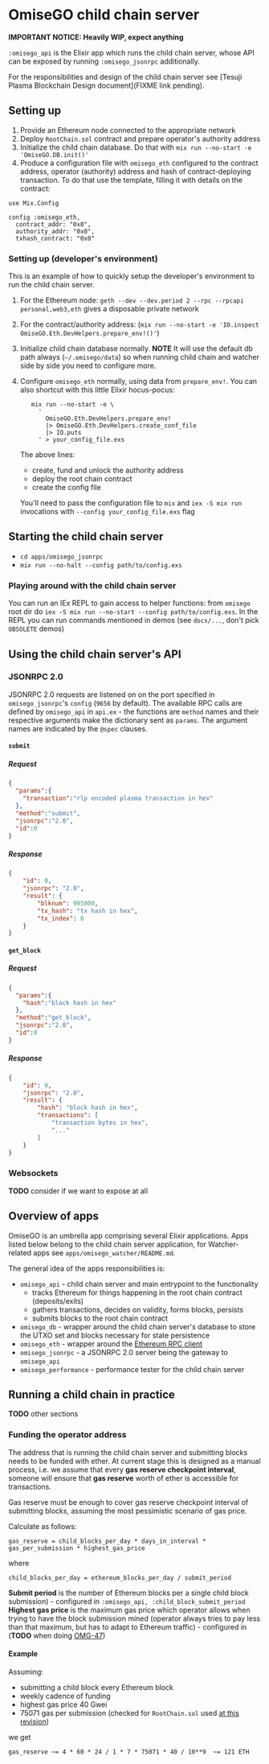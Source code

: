 # OmiseGO child chain server

**IMPORTANT NOTICE: Heavily WIP, expect anything**

`:omisego_api` is the Elixir app which runs the child chain server, whose API can be exposed by running `:omisego_jsonrpc` additionally.

For the responsibilities and design of the child chain server see [Tesuji Plasma Blockchain Design document](FIXME link pending).

## Setting up

1. Provide an Ethereum node connected to the appropriate network
2. Deploy `RootChain.sol` contract and prepare operator's authority address
3. Initialize the child chain database.
Do that with `mix run --no-start -e 'OmiseGO.DB.init()'`
4. Produce a configuration file with `omisego_eth` configured to the contract address, operator (authority) address and hash of contract-deploying transaction.
To do that use the template, filling it with details on the contract:

```
use Mix.Config

config :omisego_eth,
  contract_addr: "0x0",
  authority_addr: "0x0",
  txhash_contract: "0x0"
```

### Setting up (developer's environment)

This is an example of how to quickly setup the developer's environment to run the child chain server.

1. For the Ethereum node: `geth --dev --dev.period 2 --rpc --rpcapi personal,web3,eth` gives a disposable private network
2. For the contract/authority address: (`mix run --no-start -e 'IO.inspect OmiseGO.Eth.DevHelpers.prepare_env!()'`)
3. Initialize child chain database normally.
**NOTE** It will use the default db path always (`~/.omisego/data`) so when running child chain and watcher side by side you need to configure more.
3. Configure `omisego_eth` normally, using data from `prepare_env!`.
    You can also shortcut with this little Elixir hocus-pocus:

          mix run --no-start -e \
            '
              OmiseGO.Eth.DevHelpers.prepare_env!
              |> OmiseGO.Eth.DevHelpers.create_conf_file
              |> IO.puts
            ' > your_config_file.exs

    The above lines:
      - create, fund and unlock the authority address
      - deploy the root chain contract
      - create the config file

    You'll need to pass the configuration file to `mix` and `iex -S mix run` invocations with `--config your_config_file.exs` flag

## Starting the child chain server

- `cd apps/omisego_jsonrpc`
- `mix run --no-halt --config path/to/config.exs`

### Playing around with the child chain server

You can run an IEx REPL to gain access to helper functions: from `omisego` root dir do `iex -S mix run --no-start --config path/to/config.exs`.
In the REPL you can run commands mentioned in demos (see `docs/...`, don't pick `OBSOLETE` demos)

## Using the child chain server's API

### JSONRPC 2.0

JSONRPC 2.0 requests are listened on on the port specified in `omisego_jsonrpc`'s `config` (`9656` by default).
The available RPC calls are defined by `omisego_api` in `api.ex` - the functions are `method` names and their respective arguments make the dictionary sent as `params`.
The argument names are indicated by the `@spec` clauses.

#### `submit`

##### Request

```json
{
  "params":{
    "transaction":"rlp encoded plasma transaction in hex"
  },
  "method":"submit",
  "jsonrpc":"2.0",
  "id":0
}
```

##### Response

```json
{
    "id": 0,
    "jsonrpc": "2.0",
    "result": {
        "blknum": 995000,
        "tx_hash": "tx hash in hex",
        "tx_index": 0
    }
}
```

#### `get_block`

##### Request

```json
{
  "params":{
    "hash":"block hash in hex"
  },
  "method":"get_block",
  "jsonrpc":"2.0",
  "id":0
}
```

##### Response

```json
{
    "id": 0,
    "jsonrpc": "2.0",
    "result": {
        "hash": "block hash in hex",
        "transactions": [
            "transaction bytes in hex",
            "..."
        ]
    }
}
```

### Websockets

**TODO** consider if we want to expose at all

## Overview of apps

OmiseGO is an umbrella app comprising several Elixir applications.
Apps listed below belong to the child chain server application, for Watcher-related apps see `apps/omisego_watcher/README.md`.

The general idea of the apps responsibilities is:
  - `omisego_api` - child chain server and main entrypoint to the functionality
    - tracks Ethereum for things happening in the root chain contract (deposits/exits)
    - gathers transactions, decides on validity, forms blocks, persists
    - submits blocks to the root chain contract
  - `omisego_db` - wrapper around the child chain server's database to store the UTXO set and blocks necessary for state persistence
  - `omisego_eth` - wrapper around the [Ethereum RPC client](https://github.com/exthereum/ethereumex)
  - `omisego_jsonrpc` - a JSONRPC 2.0 server being the gateway to `omisego_api`
  - `omisego_performance` - performance tester for the child chain server

## Running a child chain in practice

**TODO** other sections

### Funding the operator address

The address that is running the child chain server and submitting blocks needs to be funded with ether.
At current stage this is designed as a manual process, i.e. we assume that every **gas reserve checkpoint interval**, someone will ensure that **gas reserve** worth of ether is accessible for transactions.

Gas reserve must be enough to cover gas reserve checkpoint interval of submitting blocks, assuming the most pessimistic scenario of gas price.

Calculate as follows:

```
gas_reserve = child_blocks_per_day * days_in_interval * gas_per_submission * highest_gas_price
```
where
```
child_blocks_per_day = ethereum_blocks_per_day / submit_period
```
**Submit period** is the number of Ethereum blocks per a single child block submission) - configured in `:omisego_api, :child_block_submit_period`
**Highest gas price** is the maximum gas price which operator allows when trying to have the block submission mined (operator always tries to pay less than that maximum, but has to adapt to Ethereum traffic) - configured in (**TODO** when doing [OMG-47](https://www.pivotaltracker.com/story/show/156037267))

#### Example

Assuming:
- submitting a child block every Ethereum block
- weekly cadence of funding
- highest gas price 40 Gwei
- 75071 gas per submission (checked for `RootChain.sol` used  [at this revision](https://github.com/omisego/omisego/commit/21dfb32fae82a59824aa19bbe7db87ecf33ecd04))

we get
```
gas_reserve ~= 4 * 60 * 24 / 1 * 7 * 75071 * 40 / 10**9  ~= 121 ETH
```
